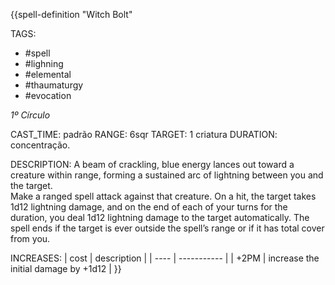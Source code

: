 {{spell-definition "Witch Bolt"

TAGS:
- #spell
- #lighning
- #elemental
- #thaumaturgy
- #evocation

_1º Círculo_

CAST_TIME: padrão
RANGE: 6sqr
TARGET: 1 criatura
DURATION: concentração.

DESCRIPTION:
A beam of crackling, blue energy lances out toward a creature within range, forming a sustained arc of lightning between you and the target.  
Make a ranged spell attack against that creature. On a hit, the target takes 1d12 lightning damage, and on the end of each of your turns for the duration, you deal 1d12 lightning damage to the target automatically. The spell ends if the target is ever outside the spell’s range or if it has total cover from you.

INCREASES:
| cost | description |
| ---- | ----------- |
| +2PM | increase the initial damage by +1d12 |
}}
